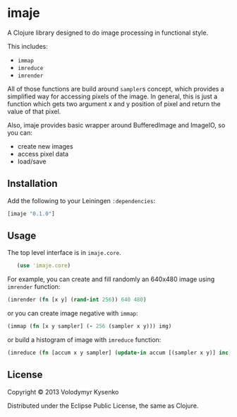 # imaje

A Clojure library designed to do image processing in functional style.

This includes:

* `immap`
* `imreduce`
* `imrender`

All of those functions are build around `sampler`s concept, which provides a simplified way for accessing pixels of the image. In general, this is just a function which gets two argument x and y position of pixel and return the value of that pixel.

Also, imaje provides basic wrapper around BufferedImage and ImageIO, so you can:

* create new images
* access pixel data
* load/save

## Installation

Add the following to your Leiningen `:dependencies`:

```clj
[imaje "0.1.0"]
```
## Usage

The top level interface is in `imaje.core`.

```clj
   (use 'imaje.core)
```

For example, you can create and fill randomly an 640x480 image using `imrender` function:

```clojure
(imrender (fn [x y] (rand-int 256)) 640 480)
```
or you can create image negative with `immap`:
```clojure
(immap (fn [x y sampler] (- 256 (sampler x y))) img)
```

or build a histogram of image with `imreduce` function:

```clojure
(imreduce (fn [accum x y sampler] (update-in accum [(sampler x y)] inc)) (vec (repeat 256 0)) img)
```

## License

Copyright © 2013 Volodymyr Kysenko

Distributed under the Eclipse Public License, the same as Clojure.
